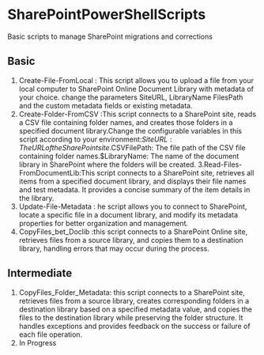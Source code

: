 # SharePointPowerShellScripts
Basic scripts to manage SharePoint migrations and corrections


## Basic
1. Create-File-FromLocal : This script allows you to upload a file from  your local computer to SharePoint Online Document Library with metadata of your choice. change the parameters SiteURL, LibraryName FilesPath and the custom metadata fields or existing metadata.
2. Create-Folder-FromCSV :This script connects to a SharePoint site, reads a CSV file containing folder names, and creates those folders in a specified document library.Change the configurable variables in this script according to your environment:$SiteURL: The URL of the SharePoint site.$CSVFilePath: The file path of the CSV file containing folder names.$LibraryName: The name of the document library in SharePoint where the folders will be created.
3.Read-Files-FromDocumentLib:This script connects to a SharePoint site, retrieves all items from a specified document library, and displays their file names and test metadata. It provides a concise summary of the item details in the library.
4. Update-File-Metadata : he script allows you to connect to SharePoint, locate a specific file in a document library, and modify its metadata properties for better organization and management.
5. CopyFiles_bet_Doclib :this script connects to a SharePoint Online site, retrieves files from a source library, and copies them to a destination library, handling errors that may occur during the process.

## Intermediate
1. CopyFiles_Folder_Metadata: this script connects to a SharePoint site, retrieves files from a source library, creates corresponding folders in a destination library based on a specified metadata value, and copies the files to the destination library while preserving the folder structure. It handles exceptions and provides feedback on the success or failure of each file operation.
2. In Progress
